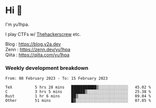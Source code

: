 # Hi 👋

I'm yu1hpa.

I play CTFs w/ [Thehackerscrew](https://www.thehackerscrew.team/) etc.

Blog : https://blog.y2a.dev  
Zenn : https://zenn.dev/yu1hpa  
Qiita : https://qiita.com/yu1hpa  

### Weekly development breakdown

<!--START_SECTION:waka-->

```text
From: 08 February 2023 - To: 15 February 2023

TeX          5 hrs 28 mins   ███████████▒░░░░░░░░░░░░░   45.02 %
C            3 hrs 5 mins    ██████▒░░░░░░░░░░░░░░░░░░   25.38 %
Rust         1 hr 6 mins     ██▒░░░░░░░░░░░░░░░░░░░░░░   09.04 %
Other        51 mins         █▓░░░░░░░░░░░░░░░░░░░░░░░   07.05 %
```

<!--END_SECTION:waka-->

